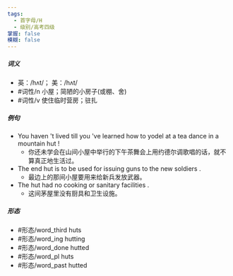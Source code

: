 ```yaml
---
tags:
  - 首字母/H
  - 级别/高考四级
掌握: false
模糊: false
---
```

##### 词义
- 英：/hʌt/； 美：/hʌt/
- #词性/n  小屋；简陋的小房子(或棚、舍)
- #词性/v  使住临时营房；驻扎
##### 例句
- You haven 't lived till you 've learned how to yodel at a tea dance in a mountain hut !
	- 你还未学会在山间小屋中举行的下午茶舞会上用约德尔调歌唱的话，就不算真正地生活过。
- The end hut is to be used for issuing guns to the new soldiers .
	- 最边上的那间小屋要用来给新兵发放武器。
- The hut had no cooking or sanitary facilities .
	- 这间茅屋里没有厨具和卫生设施。
##### 形态
- #形态/word_third huts
- #形态/word_ing hutting
- #形态/word_done hutted
- #形态/word_pl huts
- #形态/word_past hutted
